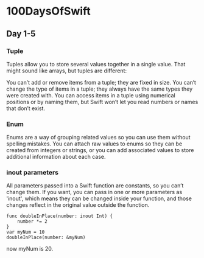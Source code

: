 # 100DaysOfSwift

## Day 1-5

### Tuple 
Tuples allow you to store several values together in a single value. That might sound like arrays, but tuples are different:

You can’t add or remove items from a tuple; they are fixed in size.
You can’t change the type of items in a tuple; they always have the same types they were created with.
You can access items in a tuple using numerical positions or by naming them, but Swift won’t let you read numbers or names that don’t exist.

### Enum
Enums are a way of grouping related values so you can use them without spelling mistakes.
You can attach raw values to enums so they can be created from integers or strings, or you can add associated values to store additional information about each case.

### inout parameters 
All parameters passed into a Swift function are constants, so you can’t change them. If you want, you can pass in one or more parameters as 'inout', which means they can be changed inside your function, and those changes reflect in the original value outside the function.
```
func doubleInPlace(number: inout Int) {
    number *= 2
}
var myNum = 10 
doubleInPlace(number: &myNum) 
```
now myNum is 20.
